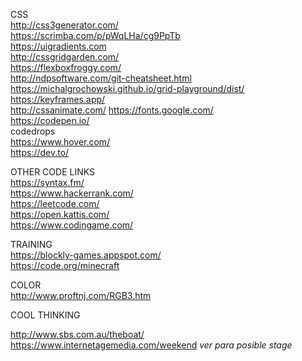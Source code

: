 CSS  
http://css3generator.com/  
https://scrimba.com/p/pWqLHa/cg9PpTb  
https://uigradients.com  
http://cssgridgarden.com/  
https://flexboxfroggy.com/  
http://ndpsoftware.com/git-cheatsheet.html  
https://michalgrochowski.github.io/grid-playground/dist/  
https://keyframes.app/    
http://cssanimate.com/
https://fonts.google.com/   
https://codepen.io/  
codedrops  
https://www.hover.com/  
https://dev.to/  

OTHER CODE LINKS  
https://syntax.fm/  
https://www.hackerrank.com/  
https://leetcode.com/  
https://open.kattis.com/  
https://www.codingame.com/ 


TRAINING  
https://blockly-games.appspot.com/  
https://code.org/minecraft  


COLOR  
http://www.proftnj.com/RGB3.htm  

COOL THINKING  

http://www.sbs.com.au/theboat/  
https://www.internetagemedia.com/weekend *ver para posible stage*  


